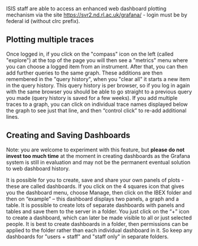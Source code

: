 ISIS staff are able to access an enhanced web dashboard plotting mechanism via the site https://svr2.nd.rl.ac.uk/grafana/ - login must be by federal id (without clrc prefix). 

## Plotting multiple traces 

Once logged in, if you click on the "compass" icon on the left (called "explore") at the top of the page you will then see a "metrics" menu where you can choose a logged item from an instrument. After that, you can then add further queries to the same graph. These additions are then remembered in the "query history", when you "clear all" it starts a new item in the query history. This query history is per browser, so if you log in again with the same browser you should be able to go straight to a previous query you made (query history is saved for a few weeks). If you add multiple traces to a graph, you can click on individual trace names displayed below the graph to see just that line, and then “control click” to re-add additional lines. 

## Creating and Saving Dashboards

Note: you are welcome to experiment with this feature, but **please do not invest too much time** at the moment in creating dashboards as the Grafana system is still in evaluation and may not be the permanent eventual solution to web dashboard history.

It is possible for you to create, save and share your own panels of plots - these are called dashboards. If you click on the 4 squares icon that gives you the dashboard menu, choose Manage, then click on the IBEX folder and then on “example” – this dashboard displays two panels, a graph and a table. It is possible to create lots of separate dashboards with panels and tables and save them to the server in a folder. You just click on the “+” icon to create a dashboard, which can later be made visible to all or just selected people. It is best to create dashboards in a folder, then permissions can be applied to the folder rather than each individual dashboard in it. So keep any dashboards for "users + staff" and "staff only" in separate folders.